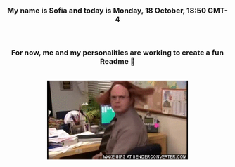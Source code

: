 


<div align="center">
<h3 >My name is Sofia and today is Monday, 18 October, 18:50 GMT-4</h3><br>
<h3 >For now, me and my personalities are working to create a fun Readme 👋
</h3><br>
<img src='img/dwight.gif' alt='working...'/>
</div>
